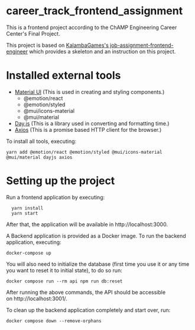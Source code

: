 # career_track_frontend_assignment
This is a frontend project according to the ChAMP Engineering Career Center's Final Project.

This project is based on [KalambaGames's job-assignment-frontend-engineer](https://github.com/KalambaGames/job-assignment-frontend-engineer) which provides a skeleton and an instruction on this project.

# Installed external tools
- [Material UI](https://mui.com) (This is used in creating and styling components.)
  - @emotion/react
  - @emotion/styled
  - @mui/icons-material
  - @mui/material
- [Day.js](https://day.js.org/en/) (This is a library used in converting and formatting time.)
- [Axios](https://axios-http.com) (This is a promise based HTTP client for the browser.)

To install all tools, executing:
```
yarn add @emotion/react @emotion/styled @mui/icons-material @mui/material dayjs axios
```

# Setting up the project
Run a frontend application by executing:
```
  yarn install
  yarn start
```

After that, the application will be available in http://localhost:3000.

A Backend application is provided as a Docker image. To run the backend application, executing:
```
docker-compose up
```

You will also need to initialize the database (first time you use it or any time you want to reset it to initial state), to do so run:
```
docker compose run --rm api npm run db:reset
```

After running the above commands, the API should be accessible on http://localhost:3001/.

To clean up the backend application completely and start over, run:
```
docker compose down --remove-orphans
```
